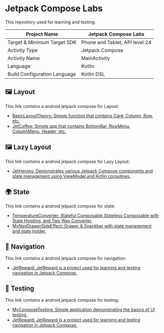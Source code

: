 # Jetpack Compose Labs

This repository used for learning and testing:

| Project Name                 | Jetpack Compose Labs           |
|------------------------------|--------------------------------|
| Target & Minimum Target SDK  | Phone and Tablet, API level 24 |
| Activity Type                | Jetpack Compose                | 
| Activity Name                | MainActivity                   |
| Language                     | Kotlin                         |
| Build Configuration Language | Kotlin DSL                     |

## 🖼️ Layout

This link contains a android jetpack compose for Layout:

- [BasicLayoutTheory: Simple function that contains Card, Column, Row, etc.](https://github.com/kisahtegar/JetpackComposeLabs/tree/layout/BasicLayoutTheory)
- [JetCoffee: Simple app that contains BottomBar, RowMenu, ColumnMenu, Header, etc.](https://github.com/kisahtegar/JetpackComposeLabs/tree/layout/JetCoffee)

## 🖼️ Lazy Layout

This link contains a android jetpack compose for Lazy Layout:

- [JetHeroes: Demonstrates various Jetpack Compose components and state management using ViewModel and Kotlin coroutines.](https://github.com/kisahtegar/JetpackComposeLabs/tree/lazy-layout/JetHeroes)

## 🌍️ State

This link contains a android jetpack compose for state:

- [TemperatureConverter: Stateful Composable,Stateless Composable with State Hoisting, and Two Way Converter.](https://github.com/kisahtegar/JetpackComposeLabs/tree/state/TemperatureConverter)
- [MyNavDrawerSideEffect: Drawer & Snackbar with state management and state holder.](https://github.com/kisahtegar/JetpackComposeLabs/tree/state/MyNavDrawerSideEffect)

## 🧭 Navigation

This link contains a android jetpack compose for navigation:

- [JetReward: JetReward is a project used for learning and testing navigation in Jetpack Compose.](https://github.com/kisahtegar/JetpackComposeLabs/tree/navigation/JetReward)

## 🧪 Testing

This link contains a android jetpack compose for testing:

- [MyComposeTesting: Simple application demonstrating the basics of UI testing.](https://github.com/kisahtegar/JetpackComposeLabs/tree/testing/MyComposeTesting)
- [JetReward: JetReward is a project used for learning and testing navigation in Jetpack Compose.](https://github.com/kisahtegar/JetpackComposeLabs/tree/navigation/JetReward)
